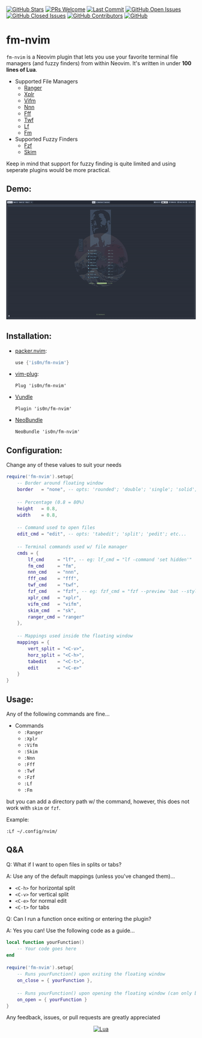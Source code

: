 [![GitHub Stars](https://img.shields.io/github/stars/is0n/fm-nvim.svg?style=social&label=Star&maxAge=2592000)](https://github.com/is0n/fm-nvim/stargazers/)
[![PRs Welcome](https://img.shields.io/badge/PRs-welcome-brightgreen.svg)](http://makeapullrequest.com)
[![Last Commit](https://img.shields.io/github/last-commit/is0n/fm-nvim)](https://github.com/is0n/fm-nvim/pulse)
[![GitHub Open Issues](https://img.shields.io/github/issues/is0n/fm-nvim.svg)](https://github.com/is0n/fm-nvim/issues/)
[![GitHub Closed Issues](https://img.shields.io/github/issues-closed/is0n/fm-nvim.svg)](https://github.com/is0n/fm-nvim/issues?q=is%3Aissue+is%3Aclosed)
[![GitHub Contributors](https://img.shields.io/github/contributors/is0n/fm-nvim.svg)](https://github.com/is0n/fm-nvim/graphs/contributors/)
[![GitHub](https://img.shields.io/github/license/is0n/fm-nvim?logo=GNU)](https://github.com/is0n/fm-nvim/blob/master/LICENSE)

# fm-nvim
`fm-nvim` is a Neovim plugin that lets you use your favorite terminal file managers (and fuzzy finders) from within Neovim. It's written in under **100 lines of Lua**.

* Supported File Managers
	* [Ranger](https://github.com/ranger/ranger)
	* [Xplr](https://github.com/sayanarijit/xplr)
	* [Vifm](https://github.com/vifm/vifm)
	* [Nnn](https://github.com/jarun/nnn)
	* [Fff](https://github.com/dylanaraps/fff)
	* [Twf](https://github.com/wvanlint/twf)
	* [Lf](https://github.com/gokcehan/lf)
	* [Fm](https://github.com/knipferrc/fm)
* Supported Fuzzy Finders
	* [Fzf](https://github.com/junegunn/fzf)
	* [Skim](https://github.com/lotabout/skim)

Keep in mind that support for fuzzy finding is quite limited and using seperate plugins would be more practical.

## Demo:
![Demo](Demo.gif)

## Installation:
* [packer.nvim](https://github.com/wbthomason/packer.nvim):
	```lua
	use {'is0n/fm-nvim'}
	```
* [vim-plug](https://github.com/junegunn/vim-plug):
	```vim
	Plug 'is0n/fm-nvim'
	```
* [Vundle](https://github.com/VundleVim/Vundle.vim)
	```vim
	Plugin 'is0n/fm-nvim'
	```
* [NeoBundle](https://github.com/Shougo/neobundle.vim)
	```vim
	NeoBundle 'is0n/fm-nvim'
	```

## Configuration:
Change any of these values to suit your needs
```lua
require('fm-nvim').setup{
	-- Border around floating window
	border   = "none", -- opts: 'rounded'; 'double'; 'single'; 'solid'; 'shawdow'

	-- Percentage (0.8 = 80%)
	height   = 0.8,
	width    = 0.8,

	-- Command used to open files
	edit_cmd = "edit", -- opts: 'tabedit'; 'split'; 'pedit'; etc...

	-- Terminal commands used w/ file manager
	cmds = {
		lf_cmd     = "lf", -- eg: lf_cmd = "lf -command 'set hidden'"
		fm_cmd     = "fm",
		nnn_cmd    = "nnn",
		fff_cmd    = "fff",
		twf_cmd    = "twf",
		fzf_cmd    = "fzf", -- eg: fzf_cmd = "fzf --preview 'bat --style=numbers --color=always --line-range :500 {}'",
		xplr_cmd   = "xplr",
		vifm_cmd   = "vifm",
		skim_cmd   = "sk",
		ranger_cmd = "ranger"
	},

	-- Mappings used inside the floating window
	mappings = {
		vert_split = "<C-v>",
		horz_split = "<C-h>",
		tabedit    = "<C-t>",
		edit       = "<C-e>"
	}
}
```

## Usage:
Any of the following commands are fine...
* Commands
	* `:Ranger`
	* `:Xplr`
	* `:Vifm`
	* `:Skim`
	* `:Nnn`
	* `:Fff`
	* `:Twf`
	* `:Fzf`
	* `:Lf`
	* `:Fm`

but you can add a directory path w/ the command, however, this does not work with `skim` or `fzf`.

Example:
```
:Lf ~/.config/nvim/
```

## Q&A
Q: What if I want to open files in splits or tabs?

A: Use any of the default mappings (unless you've changed them)...
* `<C-h>` for horizontal split
* `<C-v>` for vertical split
* `<C-e>` for normal edit
* `<C-t>` for tabs

Q: Can I run a function once exiting or entering the plugin?

A: Yes you can! Use the following code as a guide...
```lua
local function yourFunction()
	-- Your code goes here
end

require('fm-nvim').setup{
	-- Runs yourFunction() upon exiting the floating window
	on_close = { yourFunction },

	-- Runs yourFunction() upon opening the floating window (can only be functions)
	on_open = { yourFunction }
}
```

Any feedback, issues, or pull requests are greatly appreciated

<div align="center" id="madewithlua">
	
[![Lua](https://img.shields.io/badge/Made%20with%20Lua-blue.svg?style=for-the-badge&logo=lua)](#madewithlua)
	
</div>
